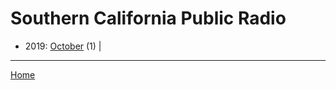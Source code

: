 # Southern California Public Radio

  * 2019: 
      [October](./southern-california-public-radio-2019-10.md) (1) | 

----

[Home](../)
